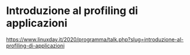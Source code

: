 # Introduzione al profiling di applicazioni

https://www.linuxday.it/2020/programma/talk.php?slug=introduzione-al-profiling-di-applicazioni
